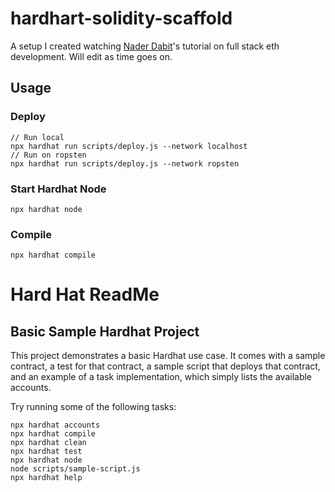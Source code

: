 # hardhart-solidity-scaffold

A setup I created watching [Nader Dabit](https://github.com/dabit3)'s tutorial on full stack eth development.  Will edit as time goes on.

## Usage
### Deploy
```
// Run local
npx hardhat run scripts/deploy.js --network localhost
// Run on ropsten
npx hardhat run scripts/deploy.js --network ropsten
```
### Start Hardhat Node
```
npx hardhat node
```
### Compile
```
npx hardhat compile
```

# Hard Hat ReadMe
## Basic Sample Hardhat Project

This project demonstrates a basic Hardhat use case. It comes with a sample contract, a test for that contract, a sample script that deploys that contract, and an example of a task implementation, which simply lists the available accounts.

Try running some of the following tasks:

```shell
npx hardhat accounts
npx hardhat compile
npx hardhat clean
npx hardhat test
npx hardhat node
node scripts/sample-script.js
npx hardhat help
```
